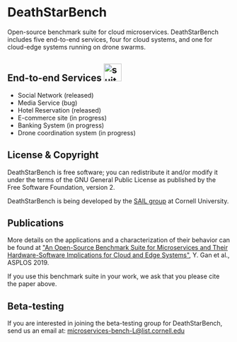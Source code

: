 # DeathStarBench

Open-source benchmark suite for cloud microservices. DeathStarBench includes five end-to-end services, four for cloud systems, and one for cloud-edge systems running on drone swarms. 

## End-to-end Services <img src="microservices_bundle4.png" alt="suite-icon" width="40"/>

* Social Network (released)
* Media Service (bug)
* Hotel Reservation (released)
* E-commerce site (in progress)
* Banking System (in progress)
* Drone coordination system (in progress)

## License & Copyright 

DeathStarBench is free software; you can redistribute it and/or modify it under the terms of the GNU General Public License as published by the Free Software Foundation, version 2.

DeathStarBench is being developed by the [SAIL group](http://sail.ece.cornell.edu/) at Cornell University. 

## Publications

More details on the applications and a characterization of their behavior can be found at ["An Open-Source Benchmark Suite for Microservices and Their Hardware-Software Implications for Cloud and Edge Systems"](http://www.csl.cornell.edu/~delimitrou/papers/2019.asplos.microservices.pdf), Y. Gan et al., ASPLOS 2019. 

If you use this benchmark suite in your work, we ask that you please cite the paper above. 


## Beta-testing

If you are interested in joining the beta-testing group for DeathStarBench, send us an email at: <microservices-bench-L@list.cornell.edu>
